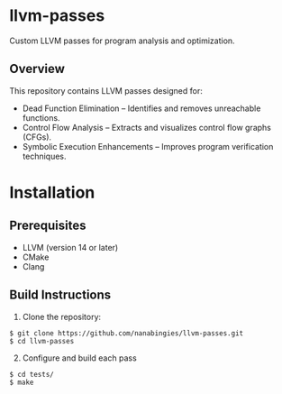 # llvm-passes
Custom LLVM passes for program analysis and optimization.

## Overview
This repository contains LLVM passes designed for:
- Dead Function Elimination – Identifies and removes unreachable functions.
- Control Flow Analysis – Extracts and visualizes control flow graphs (CFGs).
- Symbolic Execution Enhancements – Improves program verification techniques.

# Installation

## Prerequisites
- LLVM (version 14 or later)
- CMake
- Clang

## Build Instructions
1. Clone the repository:
``` console
$ git clone https://github.com/nanabingies/llvm-passes.git
$ cd llvm-passes
```

2. Configure and build each pass
``` console
$ cd tests/
$ make
```
